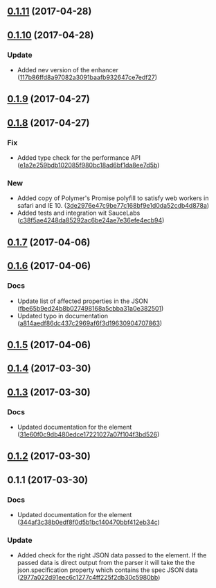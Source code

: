 <a name="0.1.11"></a>
## [0.1.11](https://github.com/advanced-rest-client/raml-json-enhance/compare/0.1.10...v0.1.11) (2017-04-28)




<a name="0.1.10"></a>
## [0.1.10](https://github.com/advanced-rest-client/raml-json-enhance/compare/0.1.9...v0.1.10) (2017-04-28)


### Update

* Added nev version of the enhancer ([117b86ffd8a97082a3091baafb932647ce7edf27](https://github.com/advanced-rest-client/raml-json-enhance/commit/117b86ffd8a97082a3091baafb932647ce7edf27))



<a name="0.1.9"></a>
## [0.1.9](https://github.com/advanced-rest-client/raml-json-enhance/compare/0.1.8...v0.1.9) (2017-04-27)




<a name="0.1.8"></a>
## [0.1.8](https://github.com/advanced-rest-client/raml-json-enhance/compare/0.1.7...v0.1.8) (2017-04-27)


### Fix

* Added type check for the performance API ([e1a2e259bdb102085f980bc18ad6bf1da8ee7d5b](https://github.com/advanced-rest-client/raml-json-enhance/commit/e1a2e259bdb102085f980bc18ad6bf1da8ee7d5b))

### New

* Added copy of Polymer's Promise polyfill to satisfy web workers in safari and IE 10. ([3de2976e47c9be77c168bf9e1d0da52cdb4d878a](https://github.com/advanced-rest-client/raml-json-enhance/commit/3de2976e47c9be77c168bf9e1d0da52cdb4d878a))
* Added tests and integration wit SauceLabs ([c38f5ae4248da85292ac6be24ae7e36efe4ecb94](https://github.com/advanced-rest-client/raml-json-enhance/commit/c38f5ae4248da85292ac6be24ae7e36efe4ecb94))



<a name="0.1.7"></a>
## [0.1.7](https://github.com/advanced-rest-client/raml-json-enhance/compare/0.1.6...v0.1.7) (2017-04-06)




<a name="0.1.6"></a>
## [0.1.6](https://github.com/advanced-rest-client/raml-json-enhance/compare/0.1.4...v0.1.6) (2017-04-06)


### Docs

* Update list of affected properties in the JSON ([fbe65b9ed24b8b027498168a5cbba31a0e382501](https://github.com/advanced-rest-client/raml-json-enhance/commit/fbe65b9ed24b8b027498168a5cbba31a0e382501))
* Updated typo in documentation ([a814aedf86dc437c2969af6f3d19630904707863](https://github.com/advanced-rest-client/raml-json-enhance/commit/a814aedf86dc437c2969af6f3d19630904707863))



<a name="0.1.5"></a>
## [0.1.5](https://github.com/advanced-rest-client/raml-json-enhance/compare/0.1.4...v0.1.5) (2017-04-06)




<a name="0.1.4"></a>
## [0.1.4](https://github.com/advanced-rest-client/raml-json-enhance/compare/0.1.3...v0.1.4) (2017-03-30)




<a name="0.1.3"></a>
## [0.1.3](https://github.com/advanced-rest-client/raml-json-enhance/compare/0.1.1...v0.1.3) (2017-03-30)


### Docs

* Updated documentation for the element ([31e60f0c9db480edce17221027a07f104f3bd526](https://github.com/advanced-rest-client/raml-json-enhance/commit/31e60f0c9db480edce17221027a07f104f3bd526))



<a name="0.1.2"></a>
## [0.1.2](https://github.com/advanced-rest-client/raml-json-enhance/compare/0.1.1...v0.1.2) (2017-03-30)




<a name="0.1.1"></a>
## 0.1.1 (2017-03-30)


### Docs

* Updated documentation for the element ([344af3c38b0edf8f0d5b1bc140470bbf412eb34c](https://github.com/advanced-rest-client/raml-json-enhance/commit/344af3c38b0edf8f0d5b1bc140470bbf412eb34c))

### Update

* Added check for the right JSON data passed to the element. If the passed data is direct output from the parser it will take the the json.specification property which contains the spec JSON data ([2977a022d91eec6c1277c4ff225f2db30c5980bb](https://github.com/advanced-rest-client/raml-json-enhance/commit/2977a022d91eec6c1277c4ff225f2db30c5980bb))



